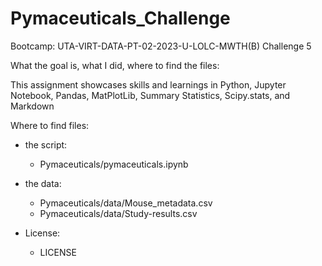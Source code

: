 # Pymaceuticals_Challenge
Bootcamp: UTA-VIRT-DATA-PT-02-2023-U-LOLC-MWTH(B) Challenge 5

What the goal is, what I did, where to find the files:

This assignment showcases skills and learnings in Python, Jupyter Notebook, Pandas, MatPlotLib, Summary Statistics, Scipy.stats, and Markdown

Where to find files:
- the script: 
    - Pymaceuticals/pymaceuticals.ipynb

- the data:
    - Pymaceuticals/data/Mouse_metadata.csv
    - Pymaceuticals/data/Study-results.csv

- License:
    - LICENSE